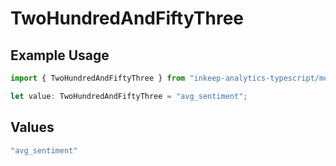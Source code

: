 # TwoHundredAndFiftyThree

## Example Usage

```typescript
import { TwoHundredAndFiftyThree } from "inkeep-analytics-typescript/models/operations";

let value: TwoHundredAndFiftyThree = "avg_sentiment";
```

## Values

```typescript
"avg_sentiment"
```